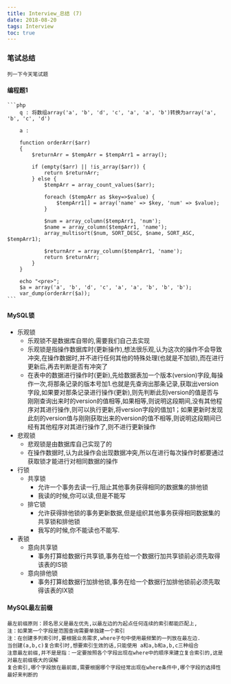 ```yaml
---
title: Interview_总结 (7)
date: 2018-08-20
tags: Interview
toc: true
---
```


### 笔试总结
    列一下今天笔试题
    
<!-- more -->

#### 编程题1
    ```php
        q : 将数组array('a', 'b', 'd', 'c', 'a', 'a', 'b')转换为array('a', 'b', 'c', 'd')

        a : 

        function orderArr($arr)
        {
            $returnArr = $tempArr = $tempArr1 = array();

            if (empty($arr) || !is_array($arr)) {
                return $returnArr;
            } else {
                $tempArr = array_count_values($arr);
                
                foreach ($tempArr as $key=>$value) {
                    $tempArr1[] = array('name' => $key, 'num' => $value);
                }

                $num = array_column($tempArr1, 'num');
                $name = array_column($tempArr1, 'name');
                array_multisort($num, SORT_DESC, $name, SORT_ASC, $tempArr1);
                
                $returnArr = array_column($tempArr1, 'name');
                return $returnArr;
            }
        }

        echo "<pre>";
        $a = array('a', 'b', 'd', 'c', 'a', 'a', 'b', 'b', 'b');
        var_dump(orderArr($a));
    ```

#### MySQL锁
- 乐观锁
    * 乐观锁不是数据库自带的,需要我们自己去实现
    * 乐观锁是指操作数据库时(更新操作),想法很乐观,认为这次的操作不会导致冲突,在操作数据时,并不进行任何其他的特殊处理(也就是不加锁),而在进行更新后,再去判断是否有冲突了
    * 在表中的数据进行操作时(更新),先给数据表加一个版本(version)字段,每操作一次,将那条记录的版本号加1.也就是先查询出那条记录,获取出version字段,如果要对那条记录进行操作(更新),则先判断此刻version的值是否与刚刚查询出来时的version的值相等,如果相等,则说明这段期间,没有其他程序对其进行操作,则可以执行更新,将version字段的值加1；如果更新时发现此刻的version值与刚刚获取出来的version的值不相等,则说明这段期间已经有其他程序对其进行操作了,则不进行更新操作
- 悲观锁
    * 悲观锁是由数据库自己实现了的
    * 在操作数据时,认为此操作会出现数据冲突,所以在进行每次操作时都要通过获取锁才能进行对相同数据的操作
- 行锁
    * 共享锁
        * 允许一个事务去读一行,阻止其他事务获得相同的数据集的排他锁
        * 我读的时候,你可以读,但是不能写
    * 排它锁
        * 允许获得排他锁的事务更新数据,但是组织其他事务获得相同数据集的共享锁和排他锁
        * 我写的时候,你不能读也不能写.
- 表锁
    * 意向共享锁
        * 事务打算给数据行共享锁,事务在给一个数据行加共享锁前必须先取得该表的IS锁
    * 意向排他锁
        * 事务打算给数据行加排他锁,事务在给一个数据行加排他锁前必须先取得该表的IX锁

#### MySQL最左前缀
    最左前缀原则：顾名思义是最左优先,以最左边的为起点任何连续的索引都能匹配上,
    注：如果第一个字段是范围查询需要单独建一个索引
    注：在创建多列索引时,要根据业务需求,where子句中使用最频繁的一列放在最左边.
    当创建(a,b,c)复合索引时,想要索引生效的话,只能使用 a和a,b和a,b,c三种组合
    注意最左前缀,并不是是指：一定要按照各个字段出现在where中的顺序来建立复合索引的,这是对最左前缀极大的误解
    复合索引,哪个字段放在最前面,需要根据哪个字段经常出现在where条件中,哪个字段的选择性最好来判断的


